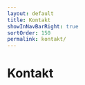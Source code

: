 ```yaml
---
layout: default
title: Kontakt
showInNavBarRight: true
sortOrder: 150
permalink: kontakt/
---
```


# Kontakt

